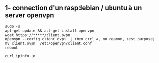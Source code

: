
## 1- connection d'un raspdebian / ubuntu  à un server openvpn
```
sudo -s
apt-get update && apt-get install openvpn
wget https://*****/client.ovpn
openvpn --config client.ovpn  ( then ctrl X, no deamon, test purpose)
mv client.ovpn  /etc/openvpn/client.conf
reboot
```

```
curl ipinfo.io
```

